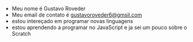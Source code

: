 - Meu nome é Gustavo Roveder
- Meu email de contato é gustavoroveder6@gmsil.com
- estou intereçado em programar novas linguagens
- estou aprendendo a programar no JavaScript e ja sei um pouco sobre o Scratch

<!---
GustavoRoveder/GustavoRoveder is a ✨ special ✨ repository because its `README.md` (this file) appears on your GitHub profile.
You can click the Preview link to take a look at your changes.
--->
